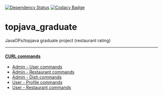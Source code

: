 [![Dependency Status](https://www.versioneye.com/user/projects/5a5611a70fb24f68dbb315fc/badge.svg?style=flat-square)](https://www.versioneye.com/user/projects/5a5611a70fb24f68dbb315fc)
[![Codacy Badge](https://api.codacy.com/project/badge/Grade/42bcfb18501e42c0a9b604a1637eae5d)](https://www.codacy.com/app/DartRabbit/topjava_graduate?utm_source=github.com&amp;utm_medium=referral&amp;utm_content=DartRabbit/topjava_graduate&amp;utm_campaign=Badge_Grade)
# topjava_graduate
JavaOPs/topjava graduate project (restaurant rating)

---
#### [CURL commands](https://github.com/DartRabbit/topjava_graduate/blob/master/CURL.md)

   - [Admin - User commands](https://github.com/DartRabbit/topjava_graduate/blob/master/CURL.md#admin---users-commands)
   - [Admin - Restaurant commands](https://github.com/DartRabbit/topjava_graduate/blob/master/CURL.md#admin---restaurants-commands)
   - [Admin - Dish commands](https://github.com/DartRabbit/topjava_graduate/blob/master/CURL.md#admin---dishes-commands)
   - [User - Profile commands](https://github.com/DartRabbit/topjava_graduate/blob/master/CURL.md#user---profile-commands)
   - [User - Restaurant commands](https://github.com/DartRabbit/topjava_graduate/blob/master/CURL.md#user---restaurants-commands)